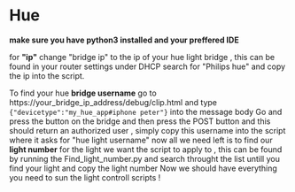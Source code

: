 # Hue
**make sure you have python3 installed and your preffered IDE**


for **"ip"** change "bridge ip" to the ip of your hue light bridge , this can be found in your router settings under DHCP search for "Philips hue" and copy the ip into the script.



To find your hue **bridge username** go to https://your_bridge_ip_address/debug/clip.html and type  	
```{"devicetype":"my_hue_app#iphone peter"}```     into the message body 
Go and press the button on the bridge and then press the POST button and this should return an authorized user , simply copy this username into the script where it asks for "hue light username" now all we need left is to find our **light number** for the light we want the script to apply to , this can be found by running the 
Find_light_number.py and search throught the list untill you find your light and copy the light number
Now we should have everything you need to sun the light controll scripts !

